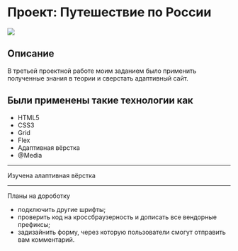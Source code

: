 # Проект: Путешествие по России
<img src="../russian-travel/images/russian-travel.png">

<h2>Описание</h2>

В третьей проектной работе моим заданием было применить полученные знания в теории и сверстать адаптивный сайт.

<h2>Были применены такие технологии как</h2>
<ul>
  <li>HTML5</li>
  <li>CSS3</li>
  <li>Grid</li>
  <li>Flex</li>
  <li>Адаптивная вёрстка</li>
  <li>@Media</li>
</ul>
<hr>
Изучена алаптивная вёрстка
<hr>
<p>Планы на дороботку</p>
<ul>
  <li>подключить другие шрифты;</li>
  <li>проверить код на кроссбраузерность и дописать все вендорные префиксы;</li>
  <li>задизайнить форму, через которую пользователи смогут отправить вам комментарий.</li>
</ul>


